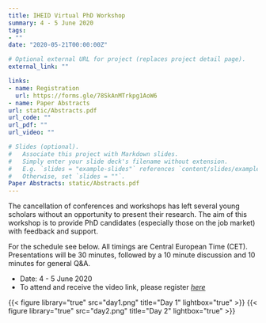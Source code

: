 ```yaml
---
title: IHEID Virtual PhD Workshop
summary: 4 - 5 June 2020
tags:
- ""
date: "2020-05-21T00:00:00Z"

# Optional external URL for project (replaces project detail page).
external_link: ""

links:
- name: Registration
  url: https://forms.gle/78SkAnMTrkpg1AoW6
- name: Paper Abstracts
url: static/Abstracts.pdf 
url_code: ""
url_pdf: ""
url_video: ""

# Slides (optional).
#   Associate this project with Markdown slides.
#   Simply enter your slide deck's filename without extension.
#   E.g. `slides = "example-slides"` references `content/slides/example-slides.md`.
#   Otherwise, set `slides = ""`.
Paper Abstracts: static/Abstracts.pdf
---
```


The cancellation of conferences and workshops has left several young scholars without an opportunity to present their research. The aim of this workshop is to provide PhD candidates (especially those on the job market) with feedback and support.

For the schedule see below. All timings are Central European Time (CET). Presentations will be 30 minutes, followed by a 10 minute discussion and 10 minutes for general Q&A.

- Date: 4 - 5 June 2020
- To attend and receive the video link, please register [*here*](https://forms.gle/78SkAnMTrkpg1AoW6)

{{< figure library="true" src="day1.png" title="Day 1" lightbox="true" >}}
{{< figure library="true" src="day2.png" title="Day 2" lightbox="true" >}}


